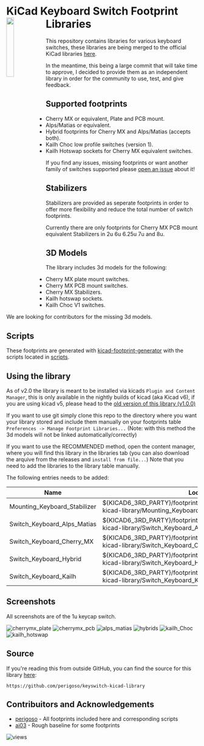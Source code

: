 # KiCad Keyboard Switch Footprint Libraries <img src="assets/icon.svg" alt="" width="20%" align="left"> 



This repository contains libraries for various keyboard switches, these libraries are being merged to the official KiCad libraries [here](https://github.com/KiCad/kicad-footprints/issues/2416).

In the meantime, this being a large commit that will take time to approve, I decided to provide them as an independent library in order for the community to use, test, and give feedback.

## Supported footprints

- Cherry MX or equivalent, Plate and PCB mount.
- Alps/Matias or equivalent.
- Hybrid footprints for Cherry MX and Alps/Matias (accepts both).
- Kailh Choc low profile switches (version 1).
- Kailh Hotswap sockets for Cherry MX equivalent switches.

If you find any issues, missing footprints or want another family of switches supported please [open an issue](https://github.com/perigoso/keyswitch-kicad-library/issues/new) about it!

## Stabilizers

Stabilizers are provided as seperate footprints in order to offer more flexibility and reduce the total number of switch footprints.

Currently there are only footprints for Cherry MX PCB mount equivalent Stabilizers in 2u 6u 6.25u 7u and 8u.

## 3D Models

The library includes 3d models for the following:

- Cherry MX plate mount switches.
- Cherry MX PCB mount switches.
- Cherry MX Stabilizers.
- Kailh hotswap sockets.
- Kailh Choc V1 switches.

We are looking for contributors for the missing 3d models.

## Scripts

These footprints are generated with [kicad-footprint-generator](https://gitlab.com/kicad/libraries/kicad-footprint-generator.git) with the scripts located in [scripts](scripts/).

## Using the library

As of v2.0  the library is meant to be installed via kicads `Plugin and Content Manager`, this is only available in the nightly builds of kicad (aka Kicad v6), if you are using kicad v5, please head to the [old version of this library (v1.0.0)](https://github.com/perigoso/keyswitch-kicad-library/tree/e56f74e93c850e60e04023563835b5fe031fd638)

If you want to use git simply clone this repo to the directory where you want your library stored and include them manually on your footprints table `Preferences -> Manage Footprint Libraries...` (Note: with this method the 3d models will not be linked automatically/correctly)

If you want to use the RECOMMENDED method, open the content manager, where you will find this library in the libraries tab (you can also download the arquive from the releases and `install from file...`) Note that you need to add the libraries to the library table manually.

The following entries needs to be added:

Name | Location
---|---
Mounting_Keyboard_Stabilizer | ${KICAD6_3RD_PARTY}/footprints/com_github_perigoso_keyswitch-kicad-library/Mounting_Keyboard_Stabilizer.pretty
Switch_Keyboard_Alps_Matias | ${KICAD6_3RD_PARTY}/footprints/com_github_perigoso_keyswitch-kicad-library/Switch_Keyboard_Alps_Matias.pretty
Switch_Keyboard_Cherry_MX | ${KICAD6_3RD_PARTY}/footprints/com_github_perigoso_keyswitch-kicad-library/Switch_Keyboard_Cherry_MX.pretty
Switch_Keyboard_Hybrid | ${KICAD6_3RD_PARTY}/footprints/com_github_perigoso_keyswitch-kicad-library/Switch_Keyboard_Hybrid.pretty
Switch_Keyboard_Kailh | ${KICAD6_3RD_PARTY}/footprints/com_github_perigoso_keyswitch-kicad-library/Switch_Keyboard_Kailh.pretty

## Screenshots

All screenshots are of the 1u keycap switch.

![cherrymx_plate](https://user-images.githubusercontent.com/39195157/93152763-7811aa00-f6f7-11ea-83d1-0b2d516927cc.png)
![cherrymx_pcb](https://user-images.githubusercontent.com/39195157/93150026-f66a4e00-f6ef-11ea-809f-2e3a8dbe188a.png)
![alps_matias](https://user-images.githubusercontent.com/39195157/93150084-1c8fee00-f6f0-11ea-97b3-24e5e425479f.png)
![hybrids](https://user-images.githubusercontent.com/39195157/93150167-55c85e00-f6f0-11ea-9cce-6adc237570d0.png)
![kailh_Choc](https://user-images.githubusercontent.com/39195157/93150222-72649600-f6f0-11ea-8a22-b62f093f4c2d.png)
![kailh_hotswap](https://user-images.githubusercontent.com/39195157/93150276-8f996480-f6f0-11ea-9919-c952159f183f.png)

## Source

If you're reading this from outside GitHub, you can find the source for this library [here](https://github.com/perigoso/keyswitch-kicad-library):

`https://github.com/perigoso/keyswitch-kicad-library`

## Contribuitors and Acknowledgements

- [perigoso](https://github.com/perigoso) - All footprints included here and corresponding scripts
- [ai03](https://github.com/ai03-2725) - Rough baseline for some footprints

![views](https://views.whatilearened.today/views/github/perigoso/Switch_Keyboard.svg)

